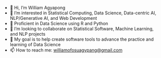 - 👋 Hi, I’m William Agyapong
- 👀 I’m interested in Statistical Computing, Data Science, Data-centric AI, NLP/Generative AI, and Web Development
- 🌱 Proficient in Data Science using R and Python
- 💞️ I’m looking to collaborate on Statistical Software, Machine Learning, and NLP projects
- :dart: My goal is to help create software tools to advance the practice and learning of Data Science
- 📫 How to reach me: williamofosuagypang@gmail.com

<!---
williamagyapong/williamagyapong is a ✨ special ✨ repository because its `README.md` (this file) appears on your GitHub profile.
You can click the Preview link to take a look at your changes.
--->
